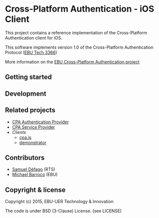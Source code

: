 # Cross-Platform Authentication - iOS Client

This project contains a reference implementation of the Cross-Platform
Authentication client for iOS.

This software implements version 1.0 of the Cross-Platform Authentication Protocol ([EBU Tech 3366](https://tech.ebu.ch/docs/tech/tech3366.pdf))

More information on the [EBU Cross-Platform Authentication project](http://tech.ebu.ch/cpa)


## Getting started


## Development


## Related projects

* [CPA Authentication Provider](https://github.com/ebu/cpa-auth-provider)
* [CPA Service Provider](https://github.com/ebu/cpa-service-provider)
* *Clients*
  * [cpa.js](https://github.com/ebu/cpa-js)
  * [demonstrator](https://github.com/ebu/cpa-client)


## Contributors

* [Samuel Défago](https://github.com/defagos) (RTS)
* [Michael Barroco](https://github.com/barroco) (EBU)


## Copyright & license

Copyright (c) 2015, EBU-UER Technology & Innovation

The code is under BSD (3-Clause) License. (see LICENSE)
